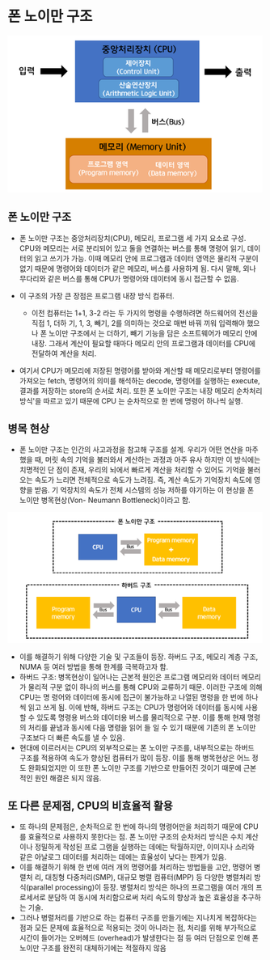 # 폰 노이만 구조

![image.png](image.png)

## 폰 노이만 구조

- 폰 노이만 구조는 중앙처리장치(CPU), 메모리, 프로그램 세 가지 요소로 구성. CPU와 메모리는 서로 분리되어 있고 둘을 연결하는 버스를 통해 명령어 읽기, 데이터의 읽고 쓰기가 가능. 이때 메모리 안에 프로그램과 데이터 영역은 물리적 구분이 없기 때문에 명령어와 데이터가 같은 메모리, 버스를 사용하게 됨. 다시 말해, 외나무다리와 같은 버스를 통해 CPU가 명령어와 데이터에 동시 접근할 수 없음.

- 이 구조의 가장 큰 장점은 프로그램 내장 방식 컴퓨터.
    - 이전 컴퓨터는 1+1, 3-2 라는 두 가지의 명령을 수행하려면 하드웨어의 전선을 직접 1, 더하
    기, 1, 3, 빼기, 2를 의미하는 것으로 매번 바꿔 끼워 입력해야 했으나 폰 노이만 구조에서
    는 더하기, 빼기 기능을 담은 소프트웨어가 메모리 안에 내장. 그래서 계산이 필요할
    때마다 메모리 안의 프로그램과 데이터를 CPU에 전달하여 계산을 처리.
- 여기서 CPU가 메모리에 저장된 명령어를 받아와 계산할 때 메모리로부터 명령어를 가져오는
fetch, 명령어의 의미를 해석하는 decode, 명령어를 실행하는 execute, 결과를 저장하는 store의
순서로 처리. 또한 폰 노이만 구조는 내장 메모리 순차처리 방식'을 따르고 있기 때문에 CPU
는 순차적으로 한 번에 명령어 하나씩 실행.

## 병목 현상

- 폰 노이만 구조는 인간의 사고과정을 참고해 구조를 설계. 우리가 어떤 연산을 마주했을
때, 머릿 속의 기억을 불러와서 계산하는 과정과 아주 유사 하지만 이 방식에는 치명적인 단
점이 존재, 우리의 뇌에서 빠르게 계산을 처리할 수 있어도 기억을 불러오는 속도가 느리면
전체적으로 속도가 느려짐. 즉, 계산 속도가 기억장치 속도에 영향을 받음. 기
억장치의 속도가 전체 시스템의 성능 저하를 야기하는 이 현상을 폰 노이만 병목현상(Von-
Neumann Bottleneck)이라고 함.

![image.png](image%201.png)

- 이를 해결하기 위해 다양한 기술 및 구조들이 등장. 하버드 구조, 메모리 계층 구조,
NUMA 등 여러 방법을 통해 한계를 극복하고자 함.
- 하버드 구조: 병목현상이 일어나는 근본적 원인은 프로그램 메모리와 데이터 메모리가
물리적 구분 없이 하나의 버스를 통해 CPU와 교류하기 때문. 이러한 구조에 의해 CPU는 명
령어와 데이터에 동시에 접근이 불가능하고 나열된 명령을 한 번에 하나씩 읽고 쓰게 됨. 이에
반해, 하버드 구조는 CPU가 명령어와 데이터를 동시에 사용할 수 있도록 명령용 버스와 데이터용
버스를 물리적으로 구분. 이를 통해 현재 명령의 처리를 끝냄과 동시에 다음 명령을 읽어 들
일 수 있기 때문에 기존의 폰 노이만 구조보다 더 빠른 속도를 낼 수 있음.
- 현대에 이르러서는 CPU의 외부적으로는 폰 노이만 구조를, 내부적으로는 하버드 구조를 적용하여 속도가 향상된 컴퓨터가 많이 등장. 이를 통해 병목현상은 어느 정도 완화되었지만 이 또한 폰 노이만 구조를 기반으로 만들어진 것이기 때문에 근본적인 원인 해결은 되지 않음.

## 또 다른 문제점, CPU의 비효율적 활용

- 또 하나의 문제점은, 순차적으로 한 번에 하나의 명령어만을 처리하기 때문에 CPU를 효율적으로 사용하지 못한다는 점. 폰 노이만 구조의 순차처리 방식은 수치 계산이나 정밀하게 작성된 프로
그램을 실행하는 데에는 탁월하지만, 이미지나 소리와 같은 아날로그 데이터를 처리하는 데에는 효율성이 낮다는 한계가 있음.
- 이를 해결하기 위해 한 번에 여러 개의 명령어를 처리하는 방법들을 고안, 명령어 병렬처
리, 대칭형 다중처리(SMP), 대규모 병렬 컴퓨터(MPP) 등 다양한 병렬처리 방식(parallel
processing)이 등장. 병렬처리 방식은 하나의 프로그램을 여러 개의 프로세서로 분담하
여 동시에 처리함으로써 처리 속도의 향상과 높은 효율성을 추구하는 기술.
- 그러나 병렬처리를 기반으로 하는 컴퓨터 구조를 만들기에는 지나치게 복잡하다는 점과 모든 문제에 효율적으로 적용되는 것이 아니라는 점, 처리를 위해 부가적으로 시간이 들어가는 오버헤드
(overhead)가 발생한다는 점 등 여러 단점으로 인해 폰 노이만 구조를 완전히 대체하기에는 적절하지 않음